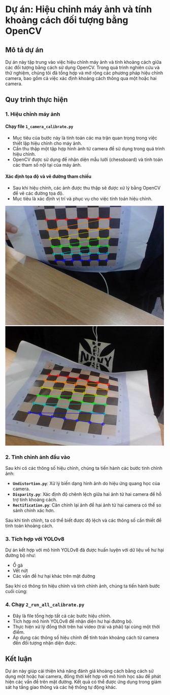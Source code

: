 # Dự án: Hiệu chỉnh máy ảnh và tính khoảng cách đối tượng bằng OpenCV

## Mô tả dự án
Dự án này tập trung vào việc hiệu chỉnh máy ảnh và tính khoảng cách giữa các đối tượng bằng cách sử dụng OpenCV. Trong quá trình nghiên cứu và thử nghiệm, chúng tôi đã tổng hợp và mở rộng các phương pháp hiệu chỉnh camera, bao gồm cả việc xác định khoảng cách thông qua một hoặc hai camera.

## Quy trình thực hiện
### 1. Hiệu chỉnh máy ảnh
#### **Chạy file `1_camera_calibrate.py`**
- Mục tiêu của bước này là tính toán các ma trận quan trọng trong việc thiết lập hiệu chỉnh cho máy ảnh.
- Cần thu thập một tập hợp hình ảnh từ camera để sử dụng trong quá trình hiệu chỉnh.
- OpenCV được sử dụng để nhận diện mẫu lưới (chessboard) và tính toán các tham số nội tại của máy ảnh.

#### **Xác định tọa độ và vẽ đường tham chiếu**
- Sau khi hiệu chỉnh, các ảnh được thu thập sẽ được xử lý bằng OpenCV để vẽ các đường tọa độ.
- Mục tiêu là xác định vị trí và phục vụ cho việc tính toán hiệu chỉnh.

<img src="calibration_images/image_10.png" width="500">

<img src="calibration_images/image_2.png" width="500">

### 2. Tinh chỉnh ảnh đầu vào
Sau khi có các thông số hiệu chỉnh, chúng ta tiến hành các bước tinh chỉnh ảnh:
- **`Undistortion.py`**: Xử lý biến dạng hình ảnh do hiệu ứng quang học của camera.
- **`Disparity.py`**: Xác định độ chênh lệch giữa hai ảnh từ hai camera để hỗ trợ tính khoảng cách.
- **`Rectification.py`**: Căn chỉnh lại ảnh để hai ảnh từ hai camera có thể so sánh chính xác hơn.

Sau khi tinh chỉnh, ta có thể biết được độ lệch và các thông số cần thiết để tính toán khoảng cách.

### 3. Tích hợp với YOLOv8
Dự án kết hợp với mô hình YOLOv8 đã được huấn luyện với dữ liệu về hư hại đường bộ như:
- Ổ gà
- Vết nứt
- Các vấn đề hư hại khác trên mặt đường

Sau khi có thông tin hiệu chỉnh và tinh chỉnh ảnh, chúng ta tiến hành bước cuối cùng:

### 4. Chạy `2_run_all_calibrate.py`
- Đây là file tổng hợp tất cả các bước hiệu chỉnh.
- Tích hợp mô hình YOLOv8 để nhận diện hư hại đường bộ.
- Thực hiện xử lý đồng thời trên hai video (trái và phải) tại cùng một thời điểm.
- Áp dụng các thông số hiệu chỉnh để tính toán khoảng cách từ camera đến đối tượng nhận diện được.

## Kết luận
Dự án này giúp cải thiện khả năng đánh giá khoảng cách bằng cách sử dụng một hoặc hai camera, đồng thời kết hợp với mô hình học sâu để phát hiện các vấn đề trên mặt đường. Kết quả có thể được ứng dụng trong giám sát hạ tầng giao thông và các hệ thống tự động khác.



